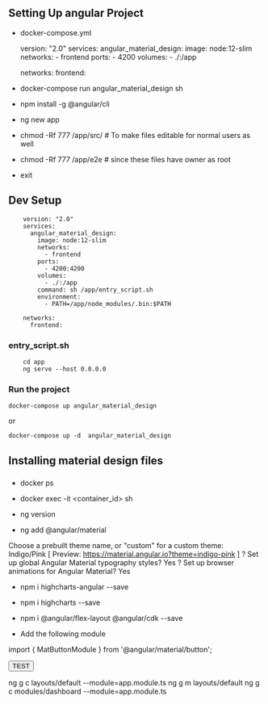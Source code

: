 ## Setting Up angular Project

* docker-compose.yml

    version: "2.0"
    services:
    angular_material_design:
        image: node:12-slim
        networks:
        - frontend
        ports:
        - 4200
        volumes:
        - ./:/app
        

    networks:
    frontend:

* docker-compose run angular_material_design sh
* npm install -g @angular/cli
* ng new app
* chmod -Rf 777 /app/src/ # To make files editable for normal users as well
* chmod -Rf 777 /app/e2e  # since these files have owner as root
* exit

## Dev Setup

        version: "2.0"
        services:
          angular_material_design:
            image: node:12-slim
            networks:
              - frontend
            ports:
              - 4200:4200
            volumes:
              - ./:/app
            command: sh /app/entry_script.sh
            environment:
              - PATH=/app/node_modules/.bin:$PATH
        
        networks:
          frontend:

### entry_script.sh

        cd app
        ng serve --host 0.0.0.0

### Run the project

    docker-compose up angular_material_design

or

    docker-compose up -d  angular_material_design

## Installing material design files

### 
* docker ps

* docker exec -it <container_id> sh

* ng version

* ng add @angular/material

Choose a prebuilt theme name, or "custom" for a custom theme: Indigo/Pink        [ Preview: https://material.angular.io?theme=indigo-pink ]
? Set up global Angular Material typography styles? Yes
? Set up browser animations for Angular Material? Yes

* npm i highcharts-angular --save
* npm i highcharts --save
* npm i @angular/flex-layout @angular/cdk --save

* Add the following module

import { MatButtonModule } from '@angular/material/button';

<button mat-raised-button color="primary">TEST</button>

ng g c layouts/default --module=app.module.ts
ng g m layouts/default
ng g c modules/dashboard --module=app.module.ts